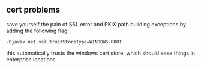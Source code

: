 ## cert problems

save yourself the pain of SSL error and PKIX path building exceptions by adding the following flag:

`-Djavax.net.ssl.trustStoreType=WINDOWS-ROOT`

this automatically trusts the windows cert store, which should ease things in enterprise locations
